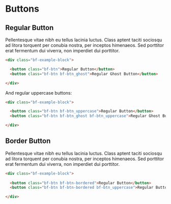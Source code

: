 # Buttons

## Regular Button

Pellentesque vitae nibh eu tellus lacinia luctus. Class aptent taciti sociosqu ad litora torquent per conubia nostra, per inceptos himenaeos. Sed porttitor erat fermentum dui viverra, non imperdiet dui porttitor.

```html
<div class="bf-example-block">

  <button class="bf-btn">Regular Button</button>
  <button class="bf-btn bf-btn_ghost">Regular Ghost Button</button>

</div>
```

And regular uppercase buttons:
```html
<div class="bf-example-block">

  <button class="bf-btn bf-btn_uppercase">Regular Button</button>
  <button class="bf-btn bf-btn_ghost bf-btn_uppercase">Regular Ghost Button</button>

</div>
```

## Border Button

Pellentesque vitae nibh eu tellus lacinia luctus. Class aptent taciti sociosqu ad litora torquent per conubia nostra, per inceptos himenaeos. Sed porttitor erat fermentum dui viverra, non imperdiet dui porttitor.

```html
<div class="bf-example-block">
  
  <button class="bf-btn bf-btn-bordered">Regular Button</button>
  <button class="bf-btn bf-btn-bordered bf-btn_uppercase">Regular Button</button>

</div>
```